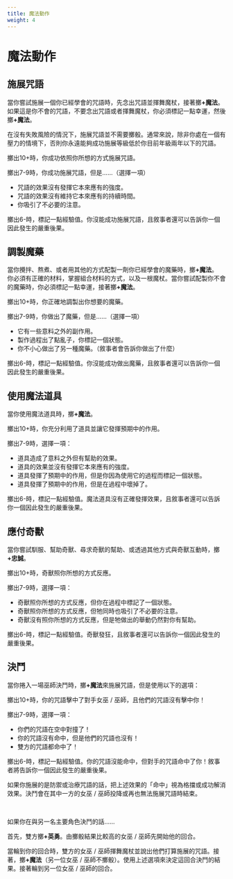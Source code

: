 ```yaml
---
title: 魔法動作
weight: 4
---
```


# 魔法動作

<div class='Move'>

## 施展咒語

當你嘗試施展一個你已經學會的咒語時，先念出咒語並揮舞魔杖，接著擲<b>+魔法</b>。<br/>
如果這是你不會的咒語，不要念出咒語或者揮舞魔杖，你必須標記一點幸運，然後擲<b>+魔法</b>。

在沒有失敗風險的情況下，施展咒語並不需要擲骰。通常來說，除非你處在一個有壓力的情境下，否則你永遠能夠成功施展等級低於你目前年級兩年以下的咒語。

<tag>擲出10+時</tag>，你成功依照你所想的方式施展咒語。

<tag>擲出7-9時</tag>，你成功施展咒語，但是……（選擇一項）
* 咒語的效果沒有發揮它本來應有的強度。
* 咒語的效果沒有維持它本來應有的持續時間。
* 你吸引了不必要的注意。

<tag>擲出6-時</tag>，標記一點經驗值。你沒能成功施展咒語，且敘事者還可以告訴你一個因此發生的嚴重後果。
</div>

<div class='Move'>

## 調製魔藥

當你攪拌、熬煮、或者用其他的方式配製一劑你已經學會的魔藥時，擲<b>+魔法</b>。<br/>
你必須有正確的材料，掌握組合材料的方式，以及一根魔杖。當你嘗試配製你不會的魔藥時，你必須標記一點幸運，接著擲<b>+魔法</b>。

<tag>擲出10+時</tag>，你正確地調製出你想要的魔藥。

<tag>擲出7-9時</tag>，你做出了魔藥，但是……（選擇一項）
* 它有一些意料之外的副作用。
* 製作過程出了點亂子，你標記一個狀態。
* 你不小心做出了另一種魔藥。（敘事者會告訴你做出了什麼）

<tag>擲出6-時</tag>，標記一點經驗值。你沒能成功做出魔藥，且敘事者還可以告訴你一個因此發生的嚴重後果。
</div>

<div class='Move'>

## 使用魔法道具

當你使用魔法道具時，擲<b>+魔法</b>。

<tag>擲出10+時</tag>，你充分利用了道具並讓它發揮預期中的作用。

<tag>擲出7-9時</tag>，選擇一項：
* 道具造成了意料之外但有幫助的效果。
* 道具的效果並沒有發揮它本來應有的強度。
* 道具發揮了預期中的作用，但是你因為使用它的過程而標記一個狀態。
* 道具發揮了預期中的作用，但是在過程中壞掉了。

<tag>擲出6-時</tag>，標記一點經驗值。魔法道具沒有正確發揮效果，且敘事者還可以告訴你一個因此發生的嚴重後果。
</div>

<div class='Move'>

## 應付奇獸

當你嘗試馴服、幫助奇獸、尋求奇獸的幫助、或透過其他方式與奇獸互動時，擲<b>+忠誠</b>。

<tag>擲出10+時</tag>，奇獸照你所想的方式反應。

<tag>擲出7-9時</tag>，選擇一項：
* 奇獸照你所想的方式反應，但你在過程中標記了一個狀態。
* 奇獸照你所想的方式反應，但牠同時也吸引了不必要的注意。
* 奇獸沒有照你所想的方式反應，但是牠做出的舉動仍然對你有幫助。

<tag>擲出6-時</tag>，標記一點經驗值。奇獸發狂，且敘事者還可以告訴你一個因此發生的嚴重後果。

</div>

<div class='Move'>

## 決鬥

當你捲入一場巫師決鬥時，擲<b>+魔法</b>來施展咒語，但是使用以下的選項：

<tag>擲出10+時</tag>，你的咒語擊中了對手女巫 / 巫師，且他們的咒語沒有擊中你！

<tag>擲出7-9時</tag>，選擇一項：
* 你們的咒語在空中對撞了！
* 你的咒語沒有命中，但是他們的咒語也沒有！
* 雙方的咒語都命中了！

<tag>擲出6-時</tag>，標記一點經驗值。你的咒語沒能命中，但對手的咒語命中了你！敘事者將告訴你一個因此發生的嚴重後果。

如果你施展的是防禦或治療咒語的話，把上述效果的「命中」視為格擋或成功解消效果。決鬥會在其中一方的女巫 / 巫師投降或再也無法施展咒語時結束。

<br>

如果你在與另一名主要角色決鬥的話……

首先，雙方擲<b>+英勇</b>。由擲骰結果比較高的女巫 / 巫師先開始他的回合。

當輪到你的回合時，雙方的女巫 / 巫師揮舞魔杖並說出他們打算施展的咒語。接著，擲<b>+魔法</b>（另一位女巫 / 巫師不擲骰）。使用上述選項來決定這回合決鬥的結果。接著輪到另一位女巫 / 巫師的回合。
</div>